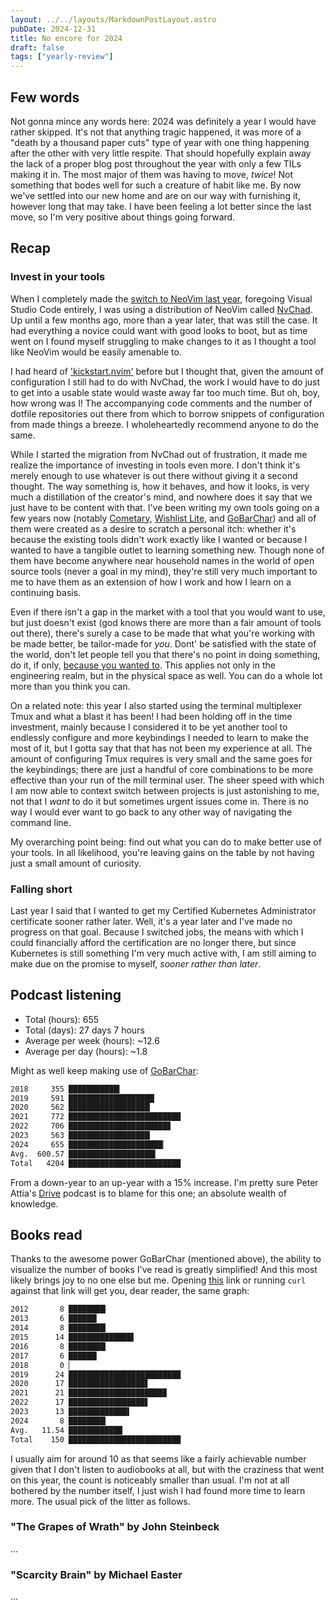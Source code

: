 ```yaml
---
layout: ../../layouts/MarkdownPostLayout.astro
pubDate: 2024-12-31
title: No encore for 2024
draft: false
tags: ["yearly-review"]
---
```

## Few words

Not gonna mince any words here: 2024 was definitely a year I would have rather skipped. It's not that anything tragic happened, it was more of a "death by a thousand paper cuts" type of year with one thing happening after the other with very little respite. That should hopefully explain away the lack of a proper blog post throughout the year with only a few TILs making it in. The most major of them was having to move, _twice_! Not something that bodes well for such a creature of habit like me. By now we've settled into our new home and are on our way with furnishing it, however long that may take. I have been feeling a lot better since the last move, so I'm very positive about things going forward.

## Recap

### Invest in your tools

When I completely made the [switch to NeoVim last year](https://usrme.xyz/posts/gleen-in-2023/#switching-to-neovim), foregoing Visual Studio Code entirely, I was using a distribution of NeoVim called [NvChad](https://nvchad.com/). Up until a few months ago, more than a year later, that was still the case. It had everything a novice could want with good looks to boot, but as time went on I found myself struggling to make changes to it as I thought a tool like NeoVim would be easily amenable to.

I had heard of ['kickstart.nvim'](https://github.com/nvim-lua/kickstart.nvim) before but I thought that, given the amount of configuration I still had to do with NvChad, the work I would have to do just to get into a usable state would waste away far too much time. But oh, boy, how wrong was I! The accompanying code comments and the number of dotfile repositories out there from which to borrow snippets of configuration from made things a breeze. I wholeheartedly recommend anyone to do the same.

While I started the migration from NvChad out of frustration, it made me realize the importance of investing in tools even more. I don't think it's merely enough to use whatever is out there without giving it a second thought. The way something is, how it behaves, and how it looks, is very much a distillation of the creator's mind, and nowhere does it say that we just have to be content with that. I've been writing my own tools going on a few years now (notably [Cometary](https://github.com/usrme/cometary), [Wishlist Lite](https://github.com/usrme/wishlistlite), and [GoBarChar](https://github.com/usrme/gobarchar)) and all of them were created as a desire to scratch a personal itch: whether it's because the existing tools didn't work exactly like I wanted or because I wanted to have a tangible outlet to learning something new. Though none of them have become anywhere near household names in the world of open source tools (never a goal in my mind), they're still very much important to me to have them as an extension of how I work and how I learn on a continuing basis.

Even if there isn't a gap in the market with a tool that you would want to use, but just doesn't exist (god knows there are more than a fair amount of tools out there), there's surely a case to be made that what you're working with be made better, be tailor-made for _you_. Dont' be satisfied with the state of the world, don't let people tell you that there's no point in doing something, do it, if only, [because you wanted to](https://aaronfrancis.com/2024/because-i-wanted-to-12c5137c). This applies not only in the engineering realm, but in the physical space as well. You can do a whole lot more than you think you can.

On a related note: this year I also started using the terminal multiplexer Tmux and what a blast it has been! I had been holding off in the time investment, mainly because I considered it to be yet another tool to endlessly configure and more keybindings I needed to learn to make the most of it, but I gotta say that that has not been my experience at all. The amount of configuring Tmux requires is very small and the same goes for the keybindings; there are just a handful of core combinations to be more effective than your run of the mill terminal user. The sheer speed with which I am now able to context switch between projects is just astonishing to me, not that I _want_ to do it but sometimes urgent issues come in. There is no way I would ever want to go back to any other way of navigating the command line.

My overarching point being: find out what you can do to make better use of your tools. In all likelihood, you're leaving gains on the table by not having just a small amount of curiosity.

### Falling short

Last year I said that I wanted to get my Certified Kubernetes Administrator certificate sooner rather later. Well, it's a year later and I've made no progress on that goal. Because I switched jobs, the means with which I could financially afford the certification are no longer there, but since Kubernetes is still something I'm very much active with, I am still aiming to make due on the promise to myself, _sooner rather than later_.

## Podcast listening

* Total (hours): 655
* Total (days): 27 days 7 hours
* Average per week (hours): ~12.6
* Average per day (hours): ~1.8

Might as well keep making use of [GoBarChar](https://gobarchar.usrme.xyz/?2018=355&2019=591&2020=562&2021=772&2022=706&2023=563&2024=648&title=Total%20hours%20of%20podcasts%20listened%20to):

```bash
2018     355 ███████████▍
2019     591 ███████████████████▏
2020     562 ██████████████████▏
2021     772 █████████████████████████
2022     706 ██████████████████████▊
2023     563 ██████████████████▏
2024     655 █████████████████████▏
Avg.  600.57 ███████████████████▍
Total   4204 █████████████████████████
```

From a down-year to an up-year with a 15% increase. I'm pretty sure Peter Attia's [Drive](https://peterattiamd.com/podcast/) podcast is to blame for this one; an absolute wealth of knowledge.

## Books read

Thanks to the awesome power GoBarChar (mentioned above), the ability to visualize the number of books I've read is greatly simplified! And this most likely brings joy to no one else but me. Opening [this](https://gobarchar.usrme.xyz/?2012=8&2013=6&2014=8&2015=14&2016=8&2017=6&2018=0&2019=24&2020=17&2021=21&2022=17&2023=13&2024=8) link or running `curl` against that link will get you, dear reader, the same graph:

```bash
2012       8 ████████▎
2013       6 ██████▎
2014       8 ████████▎
2015      14 ██████████████▌
2016       8 ████████▎
2017       6 ██████▎
2018       0 ▏
2019      24 █████████████████████████
2020      17 █████████████████▋
2021      21 █████████████████████▉
2022      17 █████████████████▋
2023      13 █████████████▌
2024       8 ████████▎
Avg.   11.54 ████████████
Total    150 █████████████████████████
```

I usually aim for around 10 as that seems like a fairly achievable number given that I don't listen to audiobooks at all, but with the craziness that went on this year, the count is noticeably smaller than usual. I'm not at all bothered by the number itself, I just wish I had found more time to learn more. The usual pick of the litter as follows.


### "The Grapes of Wrath" by John Steinbeck

...

### "Scarcity Brain" by Michael Easter

...
